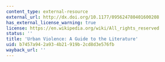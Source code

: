 ```yaml
---
content_type: external-resource
external_url: http://dx.doi.org/10.1177/095624780401600208
has_external_license_warning: true
license: https://en.wikipedia.org/wiki/All_rights_reserved
status: ''
title: 'Urban Violence: A Guide to the Literature'
uid: b7457a94-2a93-4b21-919b-2cd8d3e576fb
wayback_url: ''
---
```

